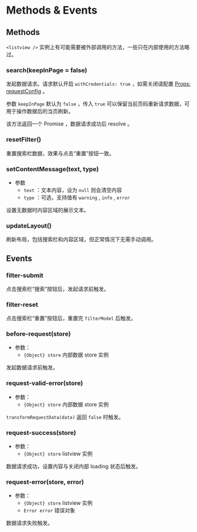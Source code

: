 # Methods & Events

## Methods

`<listview />` 实例上有可能需要被外部调用的方法，一些只在内部使用的方法略过。

### search(keepInPage = false)

发起数据请求。请求默认开启 `withCredentials: true` ，如需关闭请配置 [Props: requestConfig](/dev/props.md#requestconfig) 。

参数 `keepInPage` 默认为 `false` ，传入 `true` 可以保留当前页码重新请求数据，可用于操作数据后的当页刷新。

该方法返回一个 Promise ，数据请求成功后 resolve 。

### resetFilter()

重置搜索栏数据，效果与点击“重置”按钮一致。

### setContentMessage(text, type)

- 参数
  - `text` ：文本内容，设为 `null` 则会清空内容
  - `type` ：可选，支持值有 `warning` , `info` , `error`

设置无数据时内容区域的展示文本。

### updateLayout()

刷新布局，包括搜索栏和内容区域，但正常情况下无需手动调用。

## Events

### filter-submit

点击搜索栏“搜索”按钮后，发起请求前触发。

### filter-reset

点击搜索栏“重置”按钮后，重置完 `filterModel` 后触发。

### before-request(store)

- 参数：
  - `{Object} store` 内部数据 store 实例

发起数据请求前触发。

### request-valid-error(store)

- 参数：
  - `{Object} store` 内部数据 store 实例

`transformRequestData(data)` 返回 `false` 时触发。

### request-success(store)

- 参数：
  - `{Object} store` listview 实例

数据请求成功，设置内容与关闭内部 loading 状态后触发。

### request-error(store, error)

- 参数：
  - `{Object} store` listview 实例
  - `Error error` 错误对象

数据请求失败触发。
